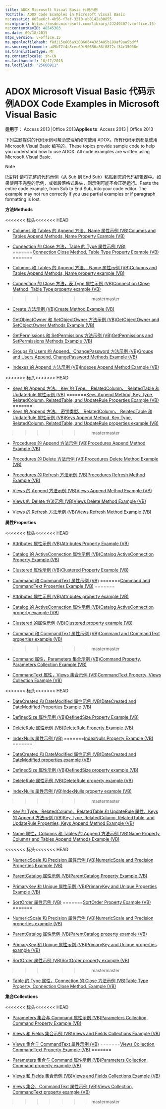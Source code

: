 ```yaml
---
title: ADOX Microsoft Visual Basic 代码示例
TOCTitle: ADOX Code Examples in Microsoft Visual Basic
ms:assetid: 685ae6cf-4b56-f7af-3210-ab0142a30855
ms:mtpsurl: https://msdn.microsoft.com/library/JJ249407(v=office.15)
ms:contentKeyID: 48545383
ms.date: 09/18/2015
mtps_version: v=office.15
ms.openlocfilehash: f8d115e606a9208686443d3485b189af9aa5bdff
ms.sourcegitcommit: a49b77f4c8cec69f90656a86f0872cf34c35968e
ms.translationtype: MT
ms.contentlocale: zh-CN
ms.lasthandoff: 10/17/2018
ms.locfileid: "25606911"
---
```

# <a name="adox-code-examples-in-microsoft-visual-basic"></a><span data-ttu-id="63d20-102">ADOX Microsoft Visual Basic 代码示例</span><span class="sxs-lookup"><span data-stu-id="63d20-102">ADOX Code Examples in Microsoft Visual Basic</span></span>


<span data-ttu-id="63d20-103">**适用于**： Access 2013 |Office 2013</span><span class="sxs-lookup"><span data-stu-id="63d20-103">**Applies to**: Access 2013 | Office 2013</span></span>

<span data-ttu-id="63d20-p101">下列主题提供的代码示例可帮助您理解如何使用 ADOX。所有代码示例都是使用 Microsoft Visual Basic 编写的。</span><span class="sxs-lookup"><span data-stu-id="63d20-p101">These topics provide sample code to help you understand how to use ADOX. All code examples are written using Microsoft Visual Basic.</span></span>


> [!NOTE]
> <span data-ttu-id="63d20-p102">[!注释] 请将完整的代码示例（从 Sub 到 End Sub）粘贴到您的代码编辑器中。如果使用不完整的示例，或者段落格式丢失，则示例可能不会正确运行。</span><span class="sxs-lookup"><span data-stu-id="63d20-p102">Paste the entire code example, from Sub to End Sub, into your code editor. The example may not run correctly if you use partial examples or if paragraph formatting is lost.</span></span>



<span data-ttu-id="63d20-108">**方法**</span><span class="sxs-lookup"><span data-stu-id="63d20-108">**Methods**</span></span>

<span data-ttu-id="63d20-109"><<<<<<< 标头</span><span class="sxs-lookup"><span data-stu-id="63d20-109"><<<<<<< HEAD</span></span>
  - [<span data-ttu-id="63d20-110">Columns 和 Tables 的 Append 方法、Name 属性示例 (VB)</span><span class="sxs-lookup"><span data-stu-id="63d20-110">Columns and Tables Append Methods, Name Property Example (VB)</span></span>](columns-and-tables-append-methods-name-property-example-vb.md)

  - <span data-ttu-id="63d20-111">[Connection 的 Close 方法，Table 的 Type 属性示例 (VB)](connection-close-method-table-type-property-example-vb.md)
=======</span><span class="sxs-lookup"><span data-stu-id="63d20-111">[Connection Close Method, Table Type Property Example (VB)](connection-close-method-table-type-property-example-vb.md)
=======</span></span>
  - [<span data-ttu-id="63d20-112">Columns 和 Tables 的 Append 方法、 Name 属性示例 (VB)</span><span class="sxs-lookup"><span data-stu-id="63d20-112">Columns and Tables Append Methods, Name property example (VB)</span></span>](columns-and-tables-append-methods-name-property-example-vb.md)

  - [<span data-ttu-id="63d20-113">Connection 的 Close 方法，表 Type 属性示例 (VB)</span><span class="sxs-lookup"><span data-stu-id="63d20-113">Connection Close Method, Table Type property example (VB)</span></span>](connection-close-method-table-type-property-example-vb.md)
>>>>>>> <span data-ttu-id="63d20-114">master</span><span class="sxs-lookup"><span data-stu-id="63d20-114">master</span></span>

  - [<span data-ttu-id="63d20-115">Create 方法示例 (VB)</span><span class="sxs-lookup"><span data-stu-id="63d20-115">Create Method Example (VB)</span></span>](create-method-example-vb.md)

  - [<span data-ttu-id="63d20-116">GetObjectOwner 和 SetObjectOwner 方法示例 (VB)</span><span class="sxs-lookup"><span data-stu-id="63d20-116">GetObjectOwner and SetObjectOwner Methods Example (VB)</span></span>](getobjectowner-and-setobjectowner-methods-example-vb.md)

  - [<span data-ttu-id="63d20-117">GetPermissions 和 SetPermissions 方法示例 (VB)</span><span class="sxs-lookup"><span data-stu-id="63d20-117">GetPermissions and SetPermissions Methods Example (VB)</span></span>](getpermissions-and-setpermissions-methods-example-vb.md)

  - [<span data-ttu-id="63d20-118">Groups 和 Users 的 Append、ChangePassword 方法示例 (VB)</span><span class="sxs-lookup"><span data-stu-id="63d20-118">Groups and Users Append, ChangePassword Methods Example (VB)</span></span>](groups-and-users-append-changepassword-methods-example-vb.md)

  - [<span data-ttu-id="63d20-119">Indexes 的 Append 方法示例 (VB)</span><span class="sxs-lookup"><span data-stu-id="63d20-119">Indexes Append Method Example (VB)</span></span>](indexes-append-method-example-vb.md)

<span data-ttu-id="63d20-120"><<<<<<< 标头</span><span class="sxs-lookup"><span data-stu-id="63d20-120"><<<<<<< HEAD</span></span>
  - <span data-ttu-id="63d20-121">[Keys 的 Append 方法、 Key 的 Type、 RelatedColumn、 RelatedTable 和 UpdateRule 属性示例 (VB)](keys-append-method-key-type-relatedcolumn-relatedtable-and-updaterule-properties-example-vb.md)
=======</span><span class="sxs-lookup"><span data-stu-id="63d20-121">[Keys Append Method, Key Type, RelatedColumn, RelatedTable, and UpdateRule Properties Example (VB)](keys-append-method-key-type-relatedcolumn-relatedtable-and-updaterule-properties-example-vb.md)
=======</span></span>
  - [<span data-ttu-id="63d20-122">Keys 的 Append 方法、 密钥类型、 RelatedColumn、 RelatedTable 和 UpdateRule 属性示例 (VB)</span><span class="sxs-lookup"><span data-stu-id="63d20-122">Keys Append Method, Key Type, RelatedColumn, RelatedTable, and UpdateRule properties example (VB)</span></span>](keys-append-method-key-type-relatedcolumn-relatedtable-and-updaterule-properties-example-vb.md)
>>>>>>> <span data-ttu-id="63d20-123">master</span><span class="sxs-lookup"><span data-stu-id="63d20-123">master</span></span>

  - [<span data-ttu-id="63d20-124">Procedures 的 Append 方法示例 (VB)</span><span class="sxs-lookup"><span data-stu-id="63d20-124">Procedures Append Method Example (VB)</span></span>](procedures-append-method-example-vb.md)

  - [<span data-ttu-id="63d20-125">Procedures 的 Delete 方法示例 (VB)</span><span class="sxs-lookup"><span data-stu-id="63d20-125">Procedures Delete Method Example (VB)</span></span>](procedures-delete-method-example-vb.md)

  - [<span data-ttu-id="63d20-126">Procedures 的 Refresh 方法示例 (VB)</span><span class="sxs-lookup"><span data-stu-id="63d20-126">Procedures Refresh Method Example (VB)</span></span>](procedures-refresh-method-example-vb.md)

  - [<span data-ttu-id="63d20-127">Views 的 Append 方法示例 (VB)</span><span class="sxs-lookup"><span data-stu-id="63d20-127">Views Append Method Example (VB)</span></span>](views-append-method-example-vb.md)

  - [<span data-ttu-id="63d20-128">Views 的 Delete 方法示例 (VB)</span><span class="sxs-lookup"><span data-stu-id="63d20-128">Views Delete Method Example (VB)</span></span>](views-delete-method-example-vb.md)

  - [<span data-ttu-id="63d20-129">Views 的 Refresh 方法示例 (VB)</span><span class="sxs-lookup"><span data-stu-id="63d20-129">Views Refresh Method Example (VB)</span></span>](views-refresh-method-example-vb.md)

<span data-ttu-id="63d20-130">**属性**</span><span class="sxs-lookup"><span data-stu-id="63d20-130">**Properties**</span></span>

<span data-ttu-id="63d20-131"><<<<<<< 标头</span><span class="sxs-lookup"><span data-stu-id="63d20-131"><<<<<<< HEAD</span></span>
  - [<span data-ttu-id="63d20-132">Attributes 属性示例 (VB)</span><span class="sxs-lookup"><span data-stu-id="63d20-132">Attributes Property Example (VB)</span></span>](attributes-property-example-vb.md)

  - [<span data-ttu-id="63d20-133">Catalog 的 ActiveConnection 属性示例 (VB)</span><span class="sxs-lookup"><span data-stu-id="63d20-133">Catalog ActiveConnection Property Example (VB)</span></span>](catalog-activeconnection-property-example-vb.md)

  - [<span data-ttu-id="63d20-134">Clustered 属性示例 (VB)</span><span class="sxs-lookup"><span data-stu-id="63d20-134">Clustered Property Example (VB)</span></span>](clustered-property-example-vb.md)

  - <span data-ttu-id="63d20-135">[Command 和 CommandText 属性示例 (VB)](command-and-commandtext-properties-example-vb.md)
=======</span><span class="sxs-lookup"><span data-stu-id="63d20-135">[Command and CommandText Properties Example (VB)](command-and-commandtext-properties-example-vb.md)
=======</span></span>
  - [<span data-ttu-id="63d20-136">Attributes 属性示例 (VB)</span><span class="sxs-lookup"><span data-stu-id="63d20-136">Attributes property example (VB)</span></span>](attributes-property-example-vb.md)

  - [<span data-ttu-id="63d20-137">Catalog 的 ActiveConnection 属性示例 (VB)</span><span class="sxs-lookup"><span data-stu-id="63d20-137">Catalog ActiveConnection property example (VB)</span></span>](catalog-activeconnection-property-example-vb.md)

  - [<span data-ttu-id="63d20-138">Clustered 的属性示例 (VB)</span><span class="sxs-lookup"><span data-stu-id="63d20-138">Clustered property example (VB)</span></span>](clustered-property-example-vb.md)

  - [<span data-ttu-id="63d20-139">Command 和 CommandText 属性示例 (VB)</span><span class="sxs-lookup"><span data-stu-id="63d20-139">Command and CommandText properties example (VB)</span></span>](command-and-commandtext-properties-example-vb.md)
>>>>>>> <span data-ttu-id="63d20-140">master</span><span class="sxs-lookup"><span data-stu-id="63d20-140">master</span></span>

  - [<span data-ttu-id="63d20-141">Command 属性，Parameters 集合示例 (VB)</span><span class="sxs-lookup"><span data-stu-id="63d20-141">Command Property, Parameters Collection Example (VB)</span></span>](parameters-collection-command-property-example-vb.md)

  - [<span data-ttu-id="63d20-142">CommandText 属性，Views 集合示例 (VB)</span><span class="sxs-lookup"><span data-stu-id="63d20-142">CommandText Property, Views Collection Example (VB)</span></span>](views-collection-commandtext-property-example-vb.md)

<span data-ttu-id="63d20-143"><<<<<<< 标头</span><span class="sxs-lookup"><span data-stu-id="63d20-143"><<<<<<< HEAD</span></span>
  - [<span data-ttu-id="63d20-144">DateCreated 和 DateModified 属性示例 (VB)</span><span class="sxs-lookup"><span data-stu-id="63d20-144">DateCreated and DateModified Properties Example (VB)</span></span>](datecreated-and-datemodified-properties-example-vb.md)

  - [<span data-ttu-id="63d20-145">DefinedSize 属性示例 (VB)</span><span class="sxs-lookup"><span data-stu-id="63d20-145">DefinedSize Property Example (VB)</span></span>](definedsize-property-example-vb.md)

  - [<span data-ttu-id="63d20-146">DeleteRule 属性示例 (VB)</span><span class="sxs-lookup"><span data-stu-id="63d20-146">DeleteRule Property Example (VB)</span></span>](deleterule-property-example-vb.md)

  - <span data-ttu-id="63d20-147">[IndexNulls 属性示例 (VB)](indexnulls-property-example-vb.md)
=======</span><span class="sxs-lookup"><span data-stu-id="63d20-147">[IndexNulls Property Example (VB)](indexnulls-property-example-vb.md)
=======</span></span>
  - [<span data-ttu-id="63d20-148">DateCreated 和 DateModified 属性示例 (VB)</span><span class="sxs-lookup"><span data-stu-id="63d20-148">DateCreated and DateModified properties example (VB)</span></span>](datecreated-and-datemodified-properties-example-vb.md)

  - [<span data-ttu-id="63d20-149">DefinedSize 属性示例 (VB)</span><span class="sxs-lookup"><span data-stu-id="63d20-149">DefinedSize property example (VB)</span></span>](definedsize-property-example-vb.md)

  - [<span data-ttu-id="63d20-150">DeleteRule 属性示例 (VB)</span><span class="sxs-lookup"><span data-stu-id="63d20-150">DeleteRule property example (VB)</span></span>](deleterule-property-example-vb.md)

  - [<span data-ttu-id="63d20-151">IndexNulls 属性示例 (VB)</span><span class="sxs-lookup"><span data-stu-id="63d20-151">IndexNulls property example (VB)</span></span>](indexnulls-property-example-vb.md)
>>>>>>> <span data-ttu-id="63d20-152">master</span><span class="sxs-lookup"><span data-stu-id="63d20-152">master</span></span>

  - [<span data-ttu-id="63d20-153">Key 的 Type、RelatedColumn、RelatedTable 和 UpdateRule 属性，Keys 的 Append 方法示例 (VB)</span><span class="sxs-lookup"><span data-stu-id="63d20-153">Key Type, RelatedColumn, RelatedTable, and UpdateRule Properties, Keys Append Method Example (VB)</span></span>](keys-append-method-key-type-relatedcolumn-relatedtable-and-updaterule-properties-example-vb.md)

  - [<span data-ttu-id="63d20-154">Name 属性，Columns 和 Tables 的 Append 方法示例 (VB)</span><span class="sxs-lookup"><span data-stu-id="63d20-154">Name Property, Columns and Tables Append Methods Example (VB)</span></span>](columns-and-tables-append-methods-name-property-example-vb.md)

<span data-ttu-id="63d20-155"><<<<<<< 标头</span><span class="sxs-lookup"><span data-stu-id="63d20-155"><<<<<<< HEAD</span></span>
  - [<span data-ttu-id="63d20-156">NumericScale 和 Precision 属性示例 (VB)</span><span class="sxs-lookup"><span data-stu-id="63d20-156">NumericScale and Precision Properties Example (VB)</span></span>](numericscale-and-precision-properties-example-vb.md)

  - [<span data-ttu-id="63d20-157">ParentCatalog 属性示例 (VB)</span><span class="sxs-lookup"><span data-stu-id="63d20-157">ParentCatalog Property Example (VB)</span></span>](parentcatalog-property-example-vb.md)

  - [<span data-ttu-id="63d20-158">PrimaryKey 和 Unique 属性示例 (VB)</span><span class="sxs-lookup"><span data-stu-id="63d20-158">PrimaryKey and Unique Properties Example (VB)</span></span>](primarykey-and-unique-properties-example-vb.md)

  - <span data-ttu-id="63d20-159">[SortOrder 属性示例 (VB)](sortorder-property-example-vb.md)
=======</span><span class="sxs-lookup"><span data-stu-id="63d20-159">[SortOrder Property Example (VB)](sortorder-property-example-vb.md)
=======</span></span>
  - [<span data-ttu-id="63d20-160">NumericScale 和 Precision 属性示例 (VB)</span><span class="sxs-lookup"><span data-stu-id="63d20-160">NumericScale and Precision properties example (VB)</span></span>](numericscale-and-precision-properties-example-vb.md)

  - [<span data-ttu-id="63d20-161">ParentCatalog 属性示例 (VB)</span><span class="sxs-lookup"><span data-stu-id="63d20-161">ParentCatalog property example (VB)</span></span>](parentcatalog-property-example-vb.md)

  - [<span data-ttu-id="63d20-162">PrimaryKey 和 Unique 属性示例 (VB)</span><span class="sxs-lookup"><span data-stu-id="63d20-162">PrimaryKey and Unique properties example (VB)</span></span>](primarykey-and-unique-properties-example-vb.md)

  - [<span data-ttu-id="63d20-163">SortOrder 属性示例 (VB)</span><span class="sxs-lookup"><span data-stu-id="63d20-163">SortOrder property example (VB)</span></span>](sortorder-property-example-vb.md)
>>>>>>> <span data-ttu-id="63d20-164">master</span><span class="sxs-lookup"><span data-stu-id="63d20-164">master</span></span>

  - [<span data-ttu-id="63d20-165">Table 的 Type 属性，Connection 的 Close 方法示例 (VB)</span><span class="sxs-lookup"><span data-stu-id="63d20-165">Table Type Property, Connection Close Method, Example (VB)</span></span>](connection-close-method-table-type-property-example-vb.md)

<span data-ttu-id="63d20-166">**集合**</span><span class="sxs-lookup"><span data-stu-id="63d20-166">**Collections**</span></span>

<span data-ttu-id="63d20-167"><<<<<<< 标头</span><span class="sxs-lookup"><span data-stu-id="63d20-167"><<<<<<< HEAD</span></span>
  - [<span data-ttu-id="63d20-168">Parameters 集合与 Command 属性示例 (VB)</span><span class="sxs-lookup"><span data-stu-id="63d20-168">Parameters Collection, Command Property Example (VB)</span></span>](parameters-collection-command-property-example-vb.md)

  - [<span data-ttu-id="63d20-169">Views 和 Fields 集合示例 (VB)</span><span class="sxs-lookup"><span data-stu-id="63d20-169">Views and Fields Collections Example (VB)</span></span>](views-and-fields-collections-example-vb.md)

  - <span data-ttu-id="63d20-170">[Views 集合与 CommandText 属性示例 (VB)](views-collection-commandtext-property-example-vb.md)
=======</span><span class="sxs-lookup"><span data-stu-id="63d20-170">[Views Collection, CommandText Property Example (VB)](views-collection-commandtext-property-example-vb.md)
=======</span></span>
  - [<span data-ttu-id="63d20-171">Parameters 集合与 Command 属性示例 (VB)</span><span class="sxs-lookup"><span data-stu-id="63d20-171">Parameters Collection, Command property example (VB)</span></span>](parameters-collection-command-property-example-vb.md)

  - [<span data-ttu-id="63d20-172">Views 和 Fields 集合示例 (VB)</span><span class="sxs-lookup"><span data-stu-id="63d20-172">Views and Fields Collections Example (VB)</span></span>](views-and-fields-collections-example-vb.md)

  - [<span data-ttu-id="63d20-173">Views 集合，CommandText 属性示例 (VB)</span><span class="sxs-lookup"><span data-stu-id="63d20-173">Views Collection, CommandText property example (VB)</span></span>](views-collection-commandtext-property-example-vb.md)
>>>>>>> <span data-ttu-id="63d20-174">master</span><span class="sxs-lookup"><span data-stu-id="63d20-174">master</span></span>


